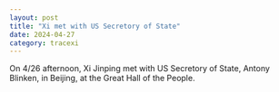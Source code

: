```yaml
---
layout: post
title: "Xi met with US Secretory of State"
date: 2024-04-27
category: tracexi
---
```


On 4/26 afternoon, Xi Jinping met with US Secretory of State, Antony Blinken, in Beijing, at the Great Hall of the People.

